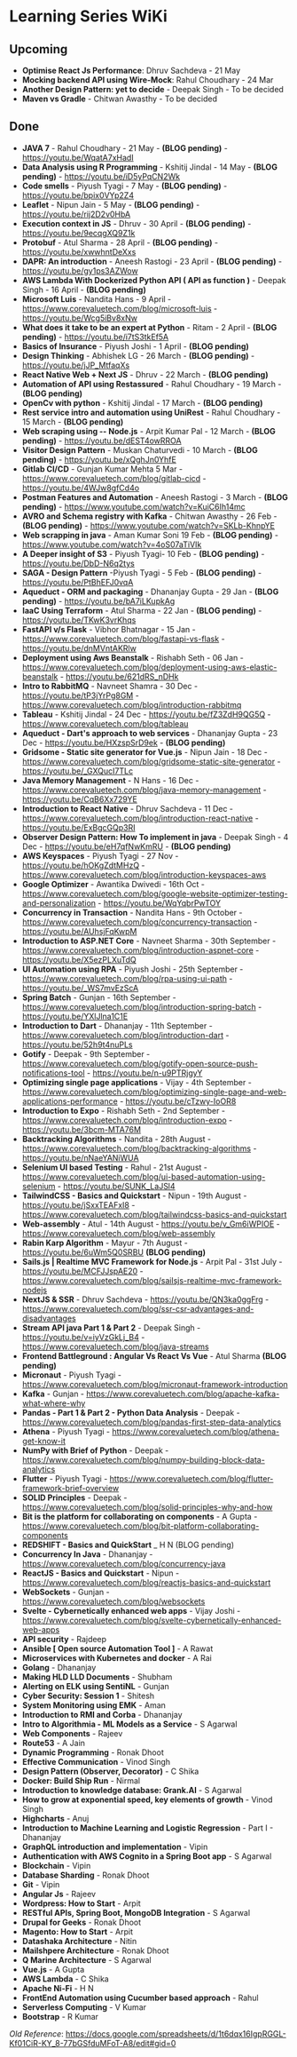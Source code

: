 
# Learning Series WiKi


## Upcoming
- **Optimise React Js Performance**: Dhruv Sachdeva - 21 May
- **Mocking backend API using Wire-Mock**: Rahul Choudhary - 24 Mar
- **Another Design Pattern: yet to decide** - Deepak Singh - To be decided
- **Maven vs Gradle** - Chitwan Awasthy - To be decided

## Done

- **JAVA 7** - Rahul Choudhary - 21 May - **(BLOG pending)** - https://youtu.be/WqatA7xHadI
- **Data Analysis using R Programming** - Kshitij Jindal - 14 May - **(BLOG pending)** - https://youtu.be/iD5yPqCN2Wk
- **Code smells** - Piyush Tyagi - 7 May - **(BLOG pending)** - https://youtu.be/bpix0VYp2Z4
- **Leaflet** - Nipun Jain - 5 May - **(BLOG pending)** - https://youtu.be/rij2D2v0HbA
- **Execution context in JS** - Dhruv  - 30 April - **(BLOG pending)** - https://youtu.be/9ecqgXQ9Z1k
- **Protobuf** - Atul Sharma  - 28 April - **(BLOG pending)** -  https://youtu.be/xwwhntDeXxs
- **DAPR: An introduction** - Aneesh Rastogi   - 23 April - **(BLOG pending)** - https://youtu.be/gy1ps3AZWow
- **AWS Lambda With Dockerized Python API ( API as function )** - Deepak Singh  - 16 April - **(BLOG pending)**
- **Microsoft Luis** - Nandita Hans - 9 April - https://www.corevaluetech.com/blog/microsoft-luis - https://youtu.be/Wcg5iBv8xNw
- **What does it take to be an expert at Python** - Ritam  - 2 April - **(BLOG pending)** - https://youtu.be/i7tS3tkEf5A
- **Basics of Insurance** - Piyush Joshi  - 1 April - **(BLOG pending)**
- **Design Thinking** - Abhishek LG  - 26 March - **(BLOG pending)** - https://youtu.be/jJP_MtfaqXs
- **React Native Web + Next JS** - Dhruv - 22 March - **(BLOG pending)**
- **Automation of API using Restassured** - Rahul Choudhary - 19 March - **(BLOG pending)**
- **OpenCv with python** - Kshitij Jindal - 17 March - **(BLOG pending)**
- **Rest service intro and automation using UniRest** - Rahul Choudhary - 15 March - **(BLOG pending)**
- **Web scraping using -- Node.js** - Arpit Kumar Pal  - 12 March - **(BLOG pending)** - https://youtu.be/dEST4owRROA
- **Visitor Design Pattern** - Muskan Chaturvedi  - 10 March - **(BLOG pending)** - https://youtu.be/xQghJn0YhfE
- **Gitlab CI/CD** - Gunjan Kumar Mehta 5 Mar - https://www.corevaluetech.com/blog/gitlab-cicd - https://youtu.be/4WJw8gfCd4o
- **Postman Features and Automation** - Aneesh Rastogi - 3 March - **(BLOG pending)** - https://www.youtube.com/watch?v=KuiC6Ih14mc
- **AVRO and Schema registry with Kafka** - Chitwan Awasthy - 26 Feb - **(BLOG pending)** - https://www.youtube.com/watch?v=SKLb-KhnpYE
- **Web scrapping in java** - Aman Kumar Soni  19 Feb - **(BLOG pending)** - https://www.youtube.com/watch?v=4oS07aTiVIk
- **A Deeper insight of S3** - Piyush Tyagi- 10 Feb - **(BLOG pending)** - https://youtu.be/DbD-N6q2tys
- **SAGA - Design Pattern** -Piyush Tyagi - 5 Feb - **(BLOG pending)** - https://youtu.be/PtBhEFJ0vqA
- **Aqueduct - ORM and packaging** - Dhananjay Gupta - 29 Jan - **(BLOG pending)** - https://youtu.be/bA7iLKupkAg
- **IaaC Using Terraform** - Atul Sharma - 22 Jan - **(BLOG pending)** - https://youtu.be/TKwK3vrKhqs
- **FastAPI v/s Flask** - Vibhor Bhatnagar - 15 Jan - https://www.corevaluetech.com/blog/fastapi-vs-flask - https://youtu.be/dnMVntAKRlw
- **Deployment using Aws Beanstalk** - Rishabh Seth - 06 Jan - https://www.corevaluetech.com/blog/deployment-using-aws-elastic-beanstalk - https://youtu.be/621dRS_nDHk
- **Intro to RabbitMQ** - Navneet Shamra - 30 Dec - https://youtu.be/tP3jYrPg8GM - https://www.corevaluetech.com/blog/introduction-rabbitmq
- **Tableau** - Kshitij Jindal - 24 Dec - https://youtu.be/fZ3ZdH9QG5Q - https://www.corevaluetech.com/blog/tableau
- **Aqueduct - Dart's approach to web services** - Dhananjay Gupta - 23 Dec - https://youtu.be/HXzspSrD9ek - **(BLOG pending)**
- **Gridsome - Static site generator for Vue.js** - Nipun Jain - 18 Dec - https://www.corevaluetech.com/blog/gridsome-static-site-generator - https://youtu.be/_GXQucI7TLc
- **Java Memory Management** - N Hans - 16 Dec - https://www.corevaluetech.com/blog/java-memory-management - https://youtu.be/CqB6Xx729YE
- **Introduction to React Native** - Dhruv Sachdeva - 11 Dec - https://www.corevaluetech.com/blog/introduction-react-native - https://youtu.be/ExBgcGQp3RI
- **Observer Design Pattern: How To implement in java** - Deepak Singh - 4 Dec - https://youtu.be/eH7qfNwKmRU - **(BLOG pending)**
- **AWS Keyspaces** - Piyush Tyagi - 27 Nov - https://youtu.be/hOKgZdtMHzQ - https://www.corevaluetech.com/blog/introduction-keyspaces-aws
- **Google Optimizer** - Awantika Dwivedi - 16th Oct - https://www.corevaluetech.com/blog/google-website-optimizer-testing-and-personalization - https://youtu.be/WqYqbrPwTOY
- **Concurrency in Transaction** - Nandita Hans - 9th October - https://www.corevaluetech.com/blog/concurrency-transaction - https://youtu.be/AUhsjFqKwpM
- **Introduction to ASP.NET Core** - Navneet Sharma - 30th September - https://www.corevaluetech.com/blog/introduction-aspnet-core - https://youtu.be/X5ezPLXuTdQ
- **UI Automation using RPA** - Piyush Joshi - 25th September - https://www.corevaluetech.com/blog/rpa-using-ui-path - https://youtu.be/_WS7mvEzScA
- **Spring Batch** - Gunjan - 16th September - https://www.corevaluetech.com/blog/introduction-spring-batch - https://youtu.be/YXlJlna1C1E
- **Introduction to Dart** - Dhananjay - 11th September - https://www.corevaluetech.com/blog/introduction-dart - https://youtu.be/52h9t4nuPLs
- **Gotify** - Deepak - 9th September - https://www.corevaluetech.com/blog/gotify-open-source-push-notifications-tool - https://youtu.be/n-u9PTRjgyY
- **Optimizing single page applications** - Vijay - 4th September - https://www.corevaluetech.com/blog/optimizing-single-page-and-web-applications-performance - https://youtu.be/cTzwy-IoOR8
- **Introduction to Expo** - Rishabh Seth - 2nd September - https://www.corevaluetech.com/blog/introduction-expo - https://youtu.be/3bcm-MTA76M
- **Backtracking Algorithms** - Nandita - 28th August - https://www.corevaluetech.com/blog/backtracking-algorithms - https://youtu.be/nNaeYANiWUA
- **Selenium UI based Testing** - Rahul - 21st August - https://www.corevaluetech.com/blog/ui-based-automation-using-selenium - https://youtu.be/SUNK_LaJSl4
- **TailwindCSS - Basics and Quickstart** - Nipun - 19th August - https://youtu.be/jSxxTEAFxI8 - https://www.corevaluetech.com/blog/tailwindcss-basics-and-quickstart
- **Web-assembly** - Atul - 14th August - https://youtu.be/v_Gm6iWPIOE - https://www.corevaluetech.com/blog/web-assembly
- **Rabin Karp Algorithm** - Mayur - 7th August - https://youtu.be/6uWm5Q0SRBU **(BLOG pending)**
- **Sails.js | Realtime MVC Framework for Node.js** - Arpit Pal - 31st July - https://youtu.be/MCFJJspAE20 - https://www.corevaluetech.com/blog/sailsjs-realtime-mvc-framework-nodejs
- **NextJS & SSR** - Dhruv Sachdeva - https://youtu.be/QN3ka0ggFrg - https://www.corevaluetech.com/blog/ssr-csr-advantages-and-disadvantages
- **Stream API java Part 1 & Part 2** - Deepak Singh - https://youtu.be/v=iyVzGkLj_B4 - https://www.corevaluetech.com/blog/java-streams
- **Frontend Battleground : Angular Vs React Vs Vue** - Atul Sharma **(BLOG pending)**
- **Micronaut** - Piyush Tyagi - https://www.corevaluetech.com/blog/micronaut-framework-introduction
- **Kafka** - Gunjan - https://www.corevaluetech.com/blog/apache-kafka-what-where-why
- **Pandas - Part 1 & Part 2 - Python Data Analysis** - Deepak - https://www.corevaluetech.com/blog/pandas-first-step-data-analytics
- **Athena** - Piyush Tyagi - https://www.corevaluetech.com/blog/athena-get-know-it
- **NumPy with Brief of Python** - Deepak - https://www.corevaluetech.com/blog/numpy-building-block-data-analytics
- **Flutter** - Piyush Tyagi - https://www.corevaluetech.com/blog/flutter-framework-brief-overview
- **SOLID Principles** - Deepak - https://www.corevaluetech.com/blog/solid-principles-why-and-how
- **Bit is the platform for collaborating on components** - A Gupta - https://www.corevaluetech.com/blog/bit-platform-collaborating-components
- **REDSHIFT - Basics and QuickStart** _ H N (BLOG pending)
- **Concurrency In Java** - Dhananjay - https://www.corevaluetech.com/blog/concurrency-java
- **ReactJS - Basics and Quickstart** - Nipun - https://www.corevaluetech.com/blog/reactjs-basics-and-quickstart
- **WebSockets** - Gunjan - https://www.corevaluetech.com/blog/websockets
- **Svelte - Cybernetically enhanced web apps** - Vijay Joshi - https://www.corevaluetech.com/blog/svelte-cybernetically-enhanced-web-apps
- **API security** - Rajdeep
- **Ansible [ Open source Automation Tool ]** - A Rawat
- **Microservices with Kubernetes and docker** - A Rai 
- **Golang** - Dhananjay
- **Making HLD LLD Documents** - Shubham
- **Alerting on ELK using SentiNL** - Gunjan
- **Cyber Security: Session 1** - Shitesh
- **System Monitoring using EMK** - Aman
- **Introduction to RMI and Corba** - Dhananjay
- **Intro to Algorithmia - ML Models as a Service** - S Agarwal
- **Web Components** - Rajeev
- **Route53** - A Jain
- **Dynamic Programming** - Ronak Dhoot
- **Effective Communication** - Vinod Singh 
- **Design Pattern (Observer, Decorator)** - C Shika
- **Docker: Build Ship Run** - Nirmal
- **Introduction to knowledge database: Grank.AI** - S Agarwal
- **How to grow at exponential speed, key elements of growth** - Vinod Singh
- **Highcharts** - Anuj
- **Introduction to Machine Learning and Logistic Regression** - Part I - Dhananjay
- **GraphQL introduction and implementation** - Vipin
- **Authentication with AWS Cognito in a Spring Boot app** - S Agarwal
- **Blockchain** - Vipin
- **Database Sharding** - Ronak Dhoot
- **Git** - Vipin
- **Angular Js** - Rajeev
- **Wordpress: How to Start** - Arpit
- **RESTful APIs, Spring Boot, MongoDB Integration** - S Agarwal
- **Drupal for Geeks** - Ronak Dhoot
- **Magento: How to Start** - Arpit
- **Datashaka Architecture** - Nitin
- **Mailshpere Architecture** - Ronak Dhoot
- **Q Marine Architecture** - S Agarwal
- **Vue.js** - A Gupta
- **AWS Lambda** - C Shika
- **Apache Ni-Fi** - H N
- **FrontEnd Automation using Cucumber based approach** - Rahul
- **Serverless Computing** - V Kumar
- **Bootstrap** - R Kumar
 
*Old Reference*: https://docs.google.com/spreadsheets/d/1t6dqx16IgpRGGL-Kf01CiR-KY_8-77bGSfduMFoT-A8/edit#gid=0
